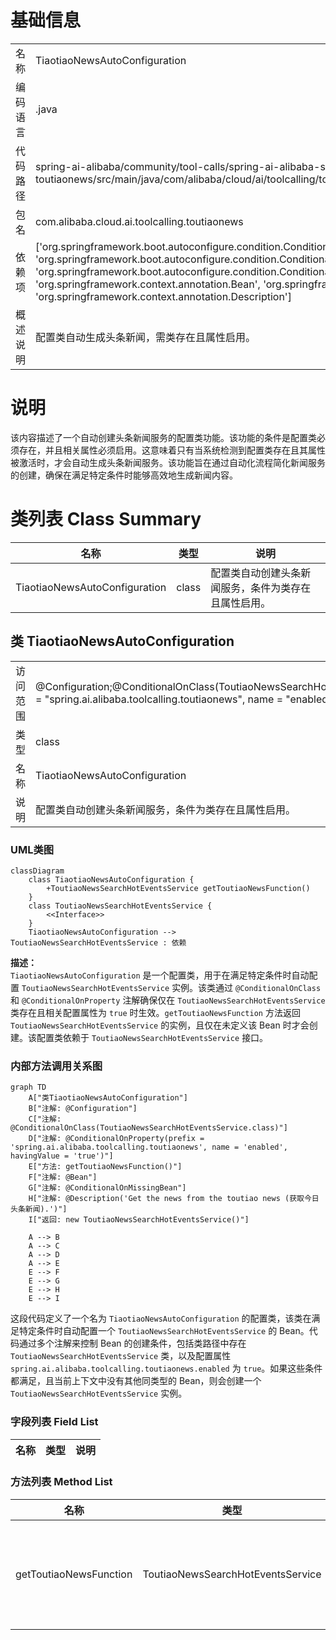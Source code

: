 # 基础信息

|      |      |
|------|------|
| 名称 | TiaotiaoNewsAutoConfiguration |
| 编码语言 | .java |
| 代码路径 | spring-ai-alibaba/community/tool-calls/spring-ai-alibaba-starter-tool-calling-toutiaonews/src/main/java/com/alibaba/cloud/ai/toolcalling/toutiaonews/TiaotiaoNewsAutoConfiguration.java |
| 包名 | com.alibaba.cloud.ai.toolcalling.toutiaonews |
| 依赖项 | ['org.springframework.boot.autoconfigure.condition.ConditionalOnClass', 'org.springframework.boot.autoconfigure.condition.ConditionalOnMissingBean', 'org.springframework.boot.autoconfigure.condition.ConditionalOnProperty', 'org.springframework.context.annotation.Bean', 'org.springframework.context.annotation.Configuration', 'org.springframework.context.annotation.Description'] |
| 概述说明 | 配置类自动生成头条新闻，需类存在且属性启用。 |

# 说明

该内容描述了一个自动创建头条新闻服务的配置类功能。该功能的条件是配置类必须存在，并且相关属性必须启用。这意味着只有当系统检测到配置类存在且其属性被激活时，才会自动生成头条新闻服务。该功能旨在通过自动化流程简化新闻服务的创建，确保在满足特定条件时能够高效地生成新闻内容。

# 类列表 Class Summary

| 名称   | 类型  | 说明 |
|-------|------|-------------|
| TiaotiaoNewsAutoConfiguration | class | 配置类自动创建头条新闻服务，条件为类存在且属性启用。 |



## 类 TiaotiaoNewsAutoConfiguration

|      |      |
|------|------|
| 访问范围 | @Configuration;@ConditionalOnClass(ToutiaoNewsSearchHotEventsService.class);@ConditionalOnProperty(prefix = "spring.ai.alibaba.toolcalling.toutiaonews", name = "enabled", havingValue = "true");public |
| 类型 | class |
| 名称 | TiaotiaoNewsAutoConfiguration |
| 说明 | 配置类自动创建头条新闻服务，条件为类存在且属性启用。 |


### UML类图

```mermaid
classDiagram
    class TiaotiaoNewsAutoConfiguration {
        +ToutiaoNewsSearchHotEventsService getToutiaoNewsFunction()
    }
    class ToutiaoNewsSearchHotEventsService {
        <<Interface>>
    }
    TiaotiaoNewsAutoConfiguration --> ToutiaoNewsSearchHotEventsService : 依赖
```

**描述：**  
`TiaotiaoNewsAutoConfiguration` 是一个配置类，用于在满足特定条件时自动配置 `ToutiaoNewsSearchHotEventsService` 实例。该类通过 `@ConditionalOnClass` 和 `@ConditionalOnProperty` 注解确保仅在 `ToutiaoNewsSearchHotEventsService` 类存在且相关配置属性为 `true` 时生效。`getToutiaoNewsFunction` 方法返回 `ToutiaoNewsSearchHotEventsService` 的实例，且仅在未定义该 Bean 时才会创建。该配置类依赖于 `ToutiaoNewsSearchHotEventsService` 接口。


### 内部方法调用关系图

```mermaid
graph TD
    A["类TiaotiaoNewsAutoConfiguration"]
    B["注解: @Configuration"]
    C["注解: @ConditionalOnClass(ToutiaoNewsSearchHotEventsService.class)"]
    D["注解: @ConditionalOnProperty(prefix = 'spring.ai.alibaba.toolcalling.toutiaonews', name = 'enabled', havingValue = 'true')"]
    E["方法: getToutiaoNewsFunction()"]
    F["注解: @Bean"]
    G["注解: @ConditionalOnMissingBean"]
    H["注解: @Description('Get the news from the toutiao news (获取今日头条新闻).')"]
    I["返回: new ToutiaoNewsSearchHotEventsService()"]

    A --> B
    A --> C
    A --> D
    A --> E
    E --> F
    E --> G
    E --> H
    E --> I
```

这段代码定义了一个名为 `TiaotiaoNewsAutoConfiguration` 的配置类，该类在满足特定条件时自动配置一个 `ToutiaoNewsSearchHotEventsService` 的 Bean。代码通过多个注解来控制 Bean 的创建条件，包括类路径中存在 `ToutiaoNewsSearchHotEventsService` 类，以及配置属性 `spring.ai.alibaba.toolcalling.toutiaonews.enabled` 为 `true`。如果这些条件都满足，且当前上下文中没有其他同类型的 Bean，则会创建一个 `ToutiaoNewsSearchHotEventsService` 实例。

### 字段列表 Field List

| 名称  | 类型  | 说明 |
|-------|-------|------|

### 方法列表 Method List

| 名称  | 类型  | 说明 |
|-------|-------|------|
| getToutiaoNewsFunction | ToutiaoNewsSearchHotEventsService | 获取今日头条新闻的服务方法。 |




